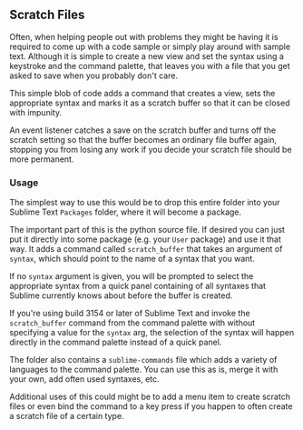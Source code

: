 Scratch Files
-------------

Often, when helping people out with problems they might be having it is
required to come up with a code sample or simply play around with sample text.
Although it is simple to create a new view and set the syntax using a keystroke
and the command palette, that leaves you with a file that you get asked to save
when you probably don't care.

This simple blob of code adds a command that creates a view, sets the
appropriate syntax and marks it as a scratch buffer so that it can be closed
with impunity.

An event listener catches a save on the scratch buffer and turns off the
scratch setting so that the buffer becomes an ordinary file buffer again,
stopping you from losing any work if you decide your scratch file should be
more permanent.


### Usage

The simplest way to use this would be to drop this entire folder into your
Sublime Text `Packages` folder, where it will become a package.

The important part of this is the python source file. If desired you can just
put it directly into some package (e.g. your `User` package) and use it that
way. It adds a command called `scratch_buffer` that takes an argument of
`syntax`, which should point to the name of a syntax that you want.

If no `syntax` argument is given, you will be prompted to select the
appropriate syntax from a quick panel containing of all syntaxes that Sublime
currently knows about before the buffer is created.

If you're using build 3154 or later of Sublime Text and invoke the
`scratch_buffer` command from the command palette with without specifying a
value for the `syntax` arg, the selection of the syntax will happen directly in
the command palette instead of a quick panel.

The folder also contains a `sublime-commands` file which adds a variety of
languages to the command palette. You can use this as is, merge it with your
own, add often used syntaxes, etc.

Additional uses of this could might be to add a menu item to create scratch
files or even bind the command to a key press if you happen to often create a
scratch file of a certain type.
